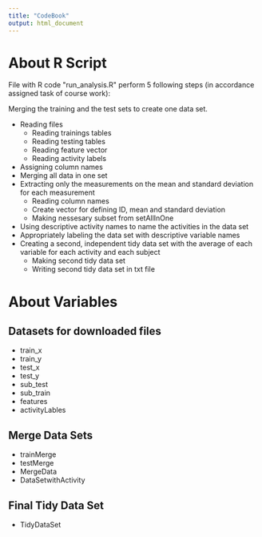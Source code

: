 ```yaml
---
title: "CodeBook"
output: html_document
---
```


# About R Script

File with R code "run_analysis.R" perform 5 following steps (in accordance assigned task of course work):

Merging the training and the test sets to create one data set.
- Reading files
    - Reading trainings tables
    - Reading testing tables
    - Reading feature vector
    - Reading activity labels
- Assigning column names
- Merging all data in one set
- Extracting only the measurements on the mean and standard deviation for each measurement
    - Reading column names
    - Create vector for defining ID, mean and standard deviation
    - Making nessesary subset from setAllInOne
- Using descriptive activity names to name the activities in the data set
- Appropriately labeling the data set with descriptive variable names
- Creating a second, independent tidy data set with the average of each variable for each activity and each subject
    -  Making second tidy data set
    -  Writing second tidy data set in txt file

# About Variables
## Datasets for downloaded files
- train_x
- train_y
- test_x
- test_y
- sub_test
- sub_train
- features
- activityLables

## Merge Data Sets
- trainMerge
- testMerge
- MergeData
- DataSetwithActivity

## Final Tidy Data Set
- TidyDataSet